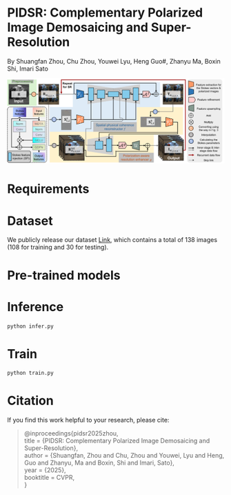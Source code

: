 # PIDSR: Complementary Polarized Image Demosaicing and Super-Resolution
By Shuangfan Zhou, Chu Zhou, Youwei Lyu, Heng Guo#, Zhanyu Ma, Boxin Shi, Imari Sato

![](Network.png)

# Requirements

# Dataset  
We publicly release our dataset [Link](insert_dataset_link_here), which contains a total of 138 images (108 for training and 30 for testing).

# Pre-trained models

# Inference
```bash
python infer.py
```

# Train  
```bash
python train.py
```

# Citation
If you find this work helpful to your research, please cite:
> @inproceedings{pidsr2025zhou,  
> title = {PIDSR: Complementary Polarized Image Demosaicing and Super-Resolution},  
> author = {Shuangfan, Zhou and Chu, Zhou and Youwei, Lyu and Heng, Guo and Zhanyu, Ma and Boxin, Shi and Imari, Sato},  
> year = {2025},  
> booktitle = CVPR,  
> }

